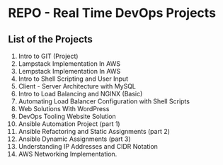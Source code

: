 # REPO - Real Time DevOps Projects

## List of the Projects


1. Intro to GIT (Project)
2. Lampstack Implementation In AWS
3. Lempstack Implementation In AWS
4. Intro to Shell Scripting and User Input
5. Client - Server Architecture with MySQL
6. Intro to Load Balancing and NGINX (Basic)
7. Automating Load Balancer Configuration with Shell Scripts
8. Web Solutions With WordPress
9. DevOps Tooling Website Solution
10. Ansible Automation Project (part 1)
11. Ansible Refactoring and Static Assignments (part 2)
12. Ansible Dynamic Assignments (part 3)
13. Understanding IP Addresses and CIDR Notation
14. AWS Networking Implementation.
